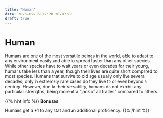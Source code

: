 ```yaml
---
title: "Human"
date: 2025-09-05T12:28:20-07:00
draft: true
---
```


# Human
Humans are one of the most versatile beings in the world, able to adapt to any environment easily and able to spread faster than any other species. While other species have to wait years or even decades for their young, humans take less than a year, though their lives are quite short compared to most species. Humans that survive to old age usually only live several decades; only in extremely rare cases do they live to or even beyond a century. However, due to their versatility, humans do not exhibit any particular strengths, being more of a “jack of all trades” compared to others.

{{% hint info %}}
**Bonuses**

Humans get a **+1** to any stat and an additional proficiency.
{{% /hint %}}